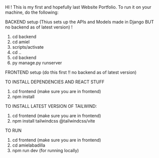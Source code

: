 HI ! This is my first and hopefully last Website Portfolio. To run it on your machine, do the following:

BACKEND setup (Thius sets up the APIs and Models made in Django BUT  no backend as of latest version) !
1. cd backend
2. cd amiel
3. scripts/activate
4. cd ..
5. cd backend
6. py manage.py runserver


FRONTEND setup (do this first !! no backend as of latest version)

TO INSTALL DEPENDENCIES AND REACT STUFF
1. cd frontend (make sure you are in frontend)
2. npm install


TO INSTALL LATEST VERSION OF TAILWIND:
1. cd frontend (make sure you are in frontend)
1. npm install tailwindcss @tailwindcss/vite

TO RUN
  
1. cd frontend (make sure you are in frontend)
2. cd amielabadilla
3. npm run dev (for running locally)
